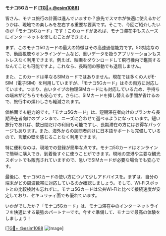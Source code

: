 **モナコ5Gカード [[TG💪+ @esim1088](https://t.me/s/esim1088)]**

皆さん、モナコ旅行の計画は進んでいますか？旅先でスマホが快適に使えるかどうかは、現地での楽しみを左右する重要な要素です。そこで、今回ご紹介したいのが「モナコ5Gカード」です！このカードがあれば、モナコ滞在中もスムーズにインターネットを楽しむことができます。

まず、このモナコ5Gカードの最大の特徴はその高速通信能力です。5G対応なので、動画視聴やオンラインゲームなど、重いデータを扱うアプリケーションもストレスなく利用できます。例えば、映画をダウンロードして飛行機内で鑑賞するなんてことも可能ですよ。これなら、長時間の移動でも退屈しません。

また、このカードは単なるSIMカードではありません。現在では多くの人がE-SIM（電子SIM）を利用していますが、「モナコ5Gカード」はその両方に対応しています。つまり、古いタイプの物理SIMカードにも対応しているため、手持ちの端末がどちらでも安心です。さらに、SIMカードを挿し替える手間が省けるので、旅行中の煩わしさも軽減されます。

価格面でも魅力的です。「モナコ5Gカード」は、短期滞在者向けのプランから長期滞在者向けのプランまで、ニーズに合わせて選べるようになっています。短い旅行であれば、数日間だけの利用も可能ですし、長期滞在の方にはお得なパッケージもあります。また、海外からの訪問者向けに日本語サポートも完備しているので、言葉の壁を感じることなく利用できます。

特に便利なのは、現地での登録が簡単な点です。モナコ5Gカードはオンラインで簡単に購入でき、到着後すぐに使うことができます。現地の空港や主要な観光スポットでも販売されていますので、急いでSIMカードが必要な場合でも安心です。

最後に、モナコ5Gカードの使い方について少しアドバイスを。まずは、自分の端末がどの周波数帯に対応しているのか確認しましょう。そして、Wi-Fiスポットとの比較検討も忘れずに。モナコ5Gカードは公共Wi-Fiと比べて接続速度が安定しており、セキュリティ面でも優れています。

いかがでしたか？「モナコ5Gカード」は、モナコ滞在中のインターネットライフを快適にする最強のパートナーです。今すぐ準備して、モナコで最高の体験をしましょう！

[[TG💪+ @esim1088](https://t.me/s/esim1088) ![Image](https://i.postimg.cc/Y0z9fWf4/image.png)]